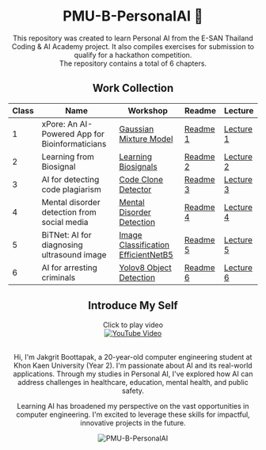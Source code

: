 <div align="center">
  
# PMU-B-PersonalAI 🦾

This repository was created to learn Personal AI from the E-SAN Thailand Coding & AI Academy project. It also compiles exercises for submission to qualify for a hackathon competition. <br/>
The repository contains a total of 6 chapters.

## Work Collection

|Class|Name|Workshop|Readme|Lecture |
| ------------- | ------------- |-------------  |-------------  |-------------  |
| 1  | xPore: An AI-Powered App for Bioinformaticians  |[Gaussian Mixture Model](https://github.com/JakgritB/PMU-B-PersonalAI/blob/main/01_xPore/GMM.ipynb) | [Readme 1](https://github.com/JakgritB/PMU-B-PersonalAI/blob/main/01_xPore/README.md)|[Lecture 1](https://github.com/JakgritB/PMU-B-PersonalAI/blob/main/01_xPore/01_xPore_Note.pdf)|
| 2  | Learning from Biosignal  | [Learning Biosignals](https://github.com/JakgritB/PMU-B-PersonalAI/tree/main/02_Biosignal/pmub-learning-biosignals-main) | [Readme 2](https://github.com/JakgritB/PMU-B-PersonalAI/blob/main/02_Biosignal/README.md)|[Lecture 2](https://github.com/JakgritB/PMU-B-PersonalAI/blob/main/02_Biosignal/02_Biosignal_Note.pdf)|
| 3  | AI for detecting code plagiarism  | [Code Clone Detector](https://github.com/JakgritB/PMU-B-PersonalAI/blob/main/03_CodeClone/PMU_B_CodingAI_CodeCloneDetection_Workshop_JakgritB.ipynb) | [Readme 3](https://github.com/JakgritB/PMU-B-PersonalAI/blob/main/03_CodeClone/README.md)|[Lecture 3](https://github.com/JakgritB/PMU-B-PersonalAI/blob/main/03_CodeClone/03_CodeClone_Note.pdf)|
| 4  | Mental disorder detection from social media  | [Mental Disorder Detection](https://github.com/JakgritB/PMU-B-PersonalAI/blob/main/04_SocialMedia/SocialMedia_Jakgrit.ipynb)| [Readme 4](https://github.com/JakgritB/PMU-B-PersonalAI/blob/main/04_SocialMedia/README.md) |[Lecture 4](https://github.com/JakgritB/PMU-B-PersonalAI/blob/main/04_SocialMedia/04_SocialMedia_Note.pdf)|
| 5  | BiTNet: AI for diagnosing ultrasound image  | [Image Classification EfficientNetB5](https://github.com/JakgritB/PMU-B-PersonalAI/blob/main/05_BiTNet/PMUB_Personal_AI_Image_classification_EfficientNetB5_JakgritB.ipynb) | [Readme 5](https://github.com/JakgritB/PMU-B-PersonalAI/blob/main/05_BiTNet/README.md)|[Lecture 5](https://github.com/JakgritB/PMU-B-PersonalAI/tree/main/05_BiTNet/Note)|
| 6 | AI for arresting criminals  | [Yolov8 Object Detection](https://github.com/JakgritB/PMU-B-PersonalAI/blob/main/06_Criminals/Train_Yolov8_Object_Detection_on_Custom_Dataset_JakgritB.ipynb) | [Readme 6](https://github.com/JakgritB/PMU-B-PersonalAI/blob/main/06_Criminals/README.md)|[Lecture 6](https://github.com/JakgritB/PMU-B-PersonalAI/blob/main/06_Criminals/ObjectDetection_Note.pdf)|

## Introduce My Self
Click to play video </br>
  <a href="https://www.youtube.com/watch?v=hV4ZufH4KSw">
    <img src="https://img.youtube.com/vi/hV4ZufH4KSw/0.jpg" alt="YouTube Video" />
  </a> 

</br> Hi, I'm Jakgrit Boottapak, a 20-year-old computer engineering student at Khon Kaen University (Year 2). I'm passionate about AI and its real-world applications. Through my studies in Personal AI, I've explored how AI can address challenges in healthcare, education, mental health, and public safety.

Learning AI has broadened my perspective on the vast opportunities in computer engineering. I'm excited to leverage these skills for impactful, innovative projects in the future. </br>

![PMU-B-PersonalAI](https://socialify.git.ci/JakgritB/PMU-B-PersonalAI/image?description=1&descriptionEditable=Personal%20AI%20from%20the%20E-SAN%20Thailand%20Coding%20%26%20AI%20Academy%20&font=Raleway&forks=1&issues=1&language=1&name=1&owner=1&pattern=Signal&pulls=1&stargazers=1&theme=Dark)

</div>
